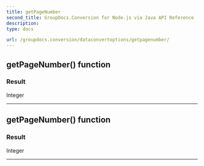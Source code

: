 ```yaml
---
title: getPageNumber
second_title: GroupDocs.Conversion for Node.js via Java API Reference
description: 
type: docs

url: /groupdocs.conversion/dataconvertoptions/getpagenumber/
---
```


## getPageNumber()  function


### Result
Integer


---


## getPageNumber()  function


### Result
Integer


---


